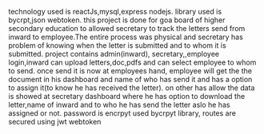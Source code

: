 technology used is reactJs,mysql,express nodejs.
library used is bycrpt,json webtoken.
this project is done for goa board of higher secondary education to allowed secretary to track the letters send from inward to employee.The entire process was physical and secretary has problem of knowing when the letter is submitted and to whom it is submitted.
project contains admin(inward), secretary,,employee login,inward can upload letters,doc,pdfs and can select employee to whom to send.
once send it is now at employees hand, employee will get the the document in his dashboard and name of who has send it and has a option to assign it(to know he has received the letter).
on other has allow the data is showed at secretary dashboard where he has option to download the letter,name of inward and to who he has send the letter aslo he has assigned or not.
password is encrpyt used bycrpyt library,
routes are secured using jwt webtoken
